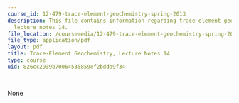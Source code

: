 ```yaml
---
course_id: 12-479-trace-element-geochemistry-spring-2013
description: This file contains information regarding trace-element geochemistry,
  lecture notes 14.
file_location: /coursemedia/12-479-trace-element-geochemistry-spring-2013/826cc2939b70064535859ef2bdda9f34_MIT12_479S13_lec14.pdf
file_type: application/pdf
layout: pdf
title: Trace-Element Geochemistry, Lecture Notes 14
type: course
uid: 826cc2939b70064535859ef2bdda9f34

---
```

None